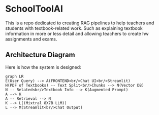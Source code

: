 # SchoolToolAI
This is a repo dedicated to creating RAG pipelines to help teachers and students with textbook-related work. Such as explaining textbook information in more or less detail and allowing teachers to create hw assignments and exams.

## Architecture Diagram

Here is how the system is designed:

```mermaid
graph LR
E(User Query) --> A(FRONTEND<br/>Chat UI<br/>Streamlit)
H(PDF of Textbooks) -- Text Split<br/>Chunks --> N(Vector DB)
N -- Related<br/>Textbook Info --> K(Augmented Prompt)
A --> K
A -- Retrieval --> N
K --> L((Mixtral 8X7B LLM))
L --> M(Streamlit<br/>Chat Output)
```
